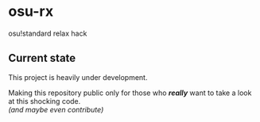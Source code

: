# osu-rx
osu!standard relax hack

## Current state
This project is heavily under development.  

Making this repository public only for those who ***really*** want to take a look at this shocking code.  
*(and maybe even contribute)*
